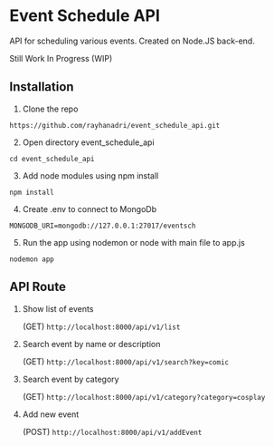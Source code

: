 
# Event Schedule API

API for scheduling various events. Created on Node.JS back-end.

Still Work In Progress (WIP)

## Installation
1. Clone the repo

`https://github.com/rayhanadri/event_schedule_api.git`

2. Open directory event_schedule_api

`cd event_schedule_api`

3. Add node modules using npm install 

`npm install`

4. Create .env to connect to MongoDb

`MONGODB_URI=mongodb://127.0.0.1:27017/eventsch`

5. Run the app using nodemon or node with main file to app.js

`nodemon app`

## API Route
1. Show list of events

   (GET) `http://localhost:8000/api/v1/list`
   
2. Search event by name or description

   (GET) `http://localhost:8000/api/v1/search?key=comic`

3. Search event by category

   (GET) `http://localhost:8000/api/v1/category?category=cosplay`
   
4. Add new event

   (POST) `http://localhost:8000/api/v1/addEvent`
